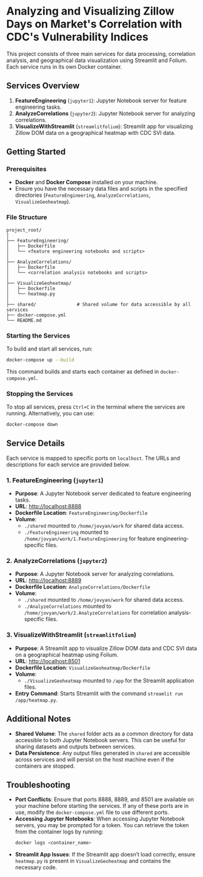# Analyzing and Visualizing Zillow Days on Market's Correlation with CDC's Vulnerability Indices

This project consists of three main services for data processing, correlation analysis, and geographical data visualization using Streamlit and Folium. Each service runs in its own Docker container.

## Services Overview

1. **FeatureEngineering** (`jupyter1`): Jupyter Notebook server for feature engineering tasks.
2. **AnalyzeCorrelations** (`jupyter2`): Jupyter Notebook server for analyzing correlations.
3. **VisualizeWithStreamlit** (`streamlitfolium`): Streamlit app for visualizing Zillow DOM data on a geographical heatmap with CDC SVI data.

## Getting Started

### Prerequisites

- **Docker** and **Docker Compose** installed on your machine.
- Ensure you have the necessary data files and scripts in the specified directories (`FeatureEngineering`, `AnalyzeCorrelations`, `VisualizeGeoheatmap`).

### File Structure

```plaintext
project_root/
│
├── FeatureEngineering/
│   ├── Dockerfile
│   └── <feature engineering notebooks and scripts>
│
├── AnalyzeCorrelations/
│   ├── Dockerfile
│   └── <correlation analysis notebooks and scripts>
│
├── VisualizeGeoheatmap/
│   ├── Dockerfile
│   └── heatmap.py
│
├── shared/               # Shared volume for data accessible by all services
├── docker-compose.yml
└── README.md
```

### Starting the Services

To build and start all services, run:

```bash
docker-compose up --build
```

This command builds and starts each container as defined in `docker-compose.yml`.

### Stopping the Services

To stop all services, press `Ctrl+C` in the terminal where the services are running. Alternatively, you can use:

```bash
docker-compose down
```

## Service Details

Each service is mapped to specific ports on `localhost`. The URLs and descriptions for each service are provided below.

### 1. FeatureEngineering (`jupyter1`)

- **Purpose**: A Jupyter Notebook server dedicated to feature engineering tasks.
- **URL**: [http://localhost:8888](http://localhost:8888)
- **Dockerfile Location**: `FeatureEngineering/Dockerfile`
- **Volume**:
  - `./shared` mounted to `/home/jovyan/work` for shared data access.
  - `./FeatureEngineering` mounted to `/home/jovyan/work/1.FeatureEngineering` for feature engineering-specific files.

### 2. AnalyzeCorrelations (`jupyter2`)

- **Purpose**: A Jupyter Notebook server for analyzing correlations.
- **URL**: [http://localhost:8889](http://localhost:8889)
- **Dockerfile Location**: `AnalyzeCorrelations/Dockerfile`
- **Volume**:
  - `./shared` mounted to `/home/jovyan/work` for shared data access.
  - `./AnalyzeCorrelations` mounted to `/home/jovyan/work/2.AnalyzeCorrelations` for correlation analysis-specific files.

### 3. VisualizeWithStreamlit (`streamlitfolium`)

- **Purpose**: A Streamlit app to visualize Zillow DOM data and CDC SVI data on a geographical heatmap using Folium.
- **URL**: [http://localhost:8501](http://localhost:8501)
- **Dockerfile Location**: `VisualizeGeoheatmap/Dockerfile`
- **Volume**:
  - `./VisualizeGeoheatmap` mounted to `/app` for the Streamlit application files.
- **Entry Command**: Starts Streamlit with the command `streamlit run /app/heatmap.py`.

## Additional Notes

- **Shared Volume**: The `shared` folder acts as a common directory for data accessible to both Jupyter Notebook servers. This can be useful for sharing datasets and outputs between services.
- **Data Persistence**: Any output files generated in `shared` are accessible across services and will persist on the host machine even if the containers are stopped.

## Troubleshooting

- **Port Conflicts**: Ensure that ports 8888, 8889, and 8501 are available on your machine before starting the services. If any of these ports are in use, modify the `docker-compose.yml` file to use different ports.
- **Accessing Jupyter Notebooks**: When accessing Jupyter Notebook servers, you may be prompted for a token. You can retrieve the token from the container logs by running:
  ```bash
  docker logs <container_name>
  ```
- **Streamlit App Issues**: If the Streamlit app doesn’t load correctly, ensure `heatmap.py` is present in `VisualizeGeoheatmap` and contains the necessary code.
